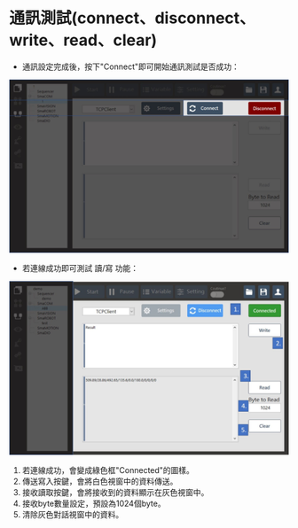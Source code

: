 # 通訊測試\(connect、disconnect、write、read、clear\)

* 通訊設定完成後，按下"Connect"即可開始通訊測試是否成功：

![SmaCOM&#x901A;&#x8A0A;&#x9023;&#x7DDA;&#x4F4D;&#x7F6E;](../.gitbook/assets/smacom-tong-xun-lian-xian-wei-zhi.JPG)

* 若連線成功即可測試 讀/寫 功能：

![&#x9023;&#x7DDA;&#x6210;&#x529F;&#x8207;Read/Write&#x6210;&#x529F;&#x756B;&#x9762;](../.gitbook/assets/lian-xian-cheng-gong-jie-mian.JPG)

1. 若連線成功，會變成綠色框"Connected"的圖樣。
2. 傳送寫入按鍵，會將白色視窗中的資料傳送。
3. 接收讀取按鍵，會將接收到的資料顯示在灰色視窗中。
4. 接收byte數量設定，預設為1024個byte。
5. 清除灰色對話視窗中的資料。

